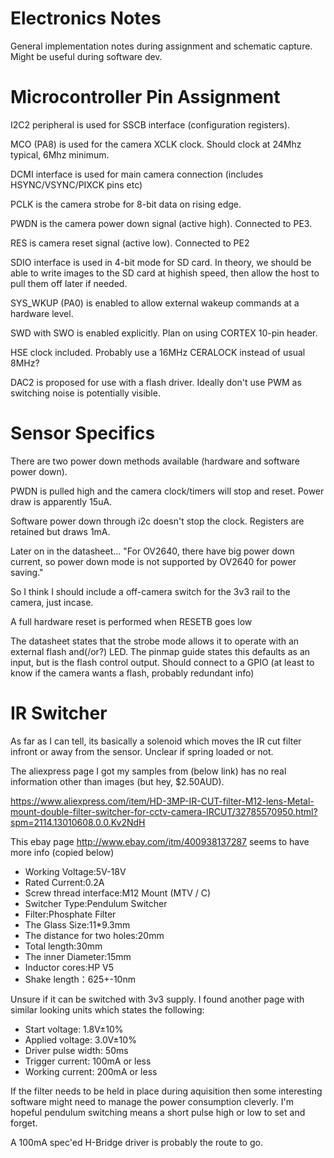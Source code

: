 # Electronics Notes

General implementation notes during assignment and schematic capture. Might be useful during software dev.

# Microcontroller Pin Assignment

I2C2 peripheral is used for SSCB interface (configuration registers).

MCO (PA8) is used for the camera XCLK clock. Should clock at 24Mhz typical, 6Mhz minimum.

DCMI interface is used for main camera connection (includes HSYNC/VSYNC/PIXCK pins etc)

PCLK is the camera strobe for 8-bit data on rising edge.

PWDN is the camera power down signal (active high). Connected to PE3.

RES is camera reset signal (active low). Connected to PE2

SDIO interface is used in 4-bit mode for SD card. In theory, we should be able to write images to the SD card at highish speed, then allow the host to pull them off later if needed.

SYS_WKUP (PA0) is enabled to allow external wakeup commands at a hardware level.

SWD with SWO is enabled explicitly. Plan on using CORTEX 10-pin header.

HSE clock included. Probably use a 16MHz CERALOCK instead of usual 8MHz?

DAC2 is proposed for use with a flash driver. Ideally don't use PWM as switching noise is potentially visible.

# Sensor Specifics

There are two power down methods available (hardware and software power down).

PWDN is pulled high and the camera clock/timers will stop and reset.
Power draw is apparently 15uA.

Software power down through i2c doesn't stop the clock. Registers are retained but draws 1mA.

Later on in the datasheet...
"For OV2640, there have big power down current, so power down mode is not supported by OV2640 for power saving."

So I think I should include a off-camera switch for the 3v3 rail to the camera, just incase.


A full hardware reset is performed when RESETB goes low

The datasheet states that the strobe mode allows it to operate with an external flash and(/or?) LED. The pinmap guide states this defaults as an input, but is the flash control output.
Should connect to a GPIO (at least to know if the camera wants a flash, probably redundant info)


# IR Switcher

As far as I can tell, its basically a solenoid which moves the IR cut filter infront or away from the sensor. Unclear if spring loaded or not.

The aliexpress page I got my samples from (below link) has no real information other than images (but hey, $2.50AUD).

https://www.aliexpress.com/item/HD-3MP-IR-CUT-filter-M12-lens-Metal-mount-double-filter-switcher-for-cctv-camera-IRCUT/32785570950.html?spm=2114.13010608.0.0.Kv2NdH 

This ebay page http://www.ebay.com/itm/400938137287 seems to have more info (copied below)

- Working Voltage:5V-18V
- Rated Current:0.2A
- Screw thread interface:M12 Mount (MTV / C)
- Switcher Type:Pendulum Switcher
- Filter:Phosphate Filter
- The Glass Size:11*9.3mm
- The distance for two holes:20mm
- Total length:30mm
- The inner Diameter:15mm
- Inductor cores:HP V5
- Shake length：625+-10nm

Unsure if it can be switched with 3v3 supply. I found another page with similar looking units which states the following:

- Start voltage: 1.8V±10%
- Applied voltage: 3.0V±10%
- Driver pulse width: 50ms
- Trigger current: 100mA or less
- Working current: 200mA or less

If the filter needs to be held in place during aquisition then some interesting software might need to manage the power consumption cleverly. I'm hopeful pendulum switching means a short pulse high or low to set and forget.

A 100mA spec'ed H-Bridge driver is probably the route to go.